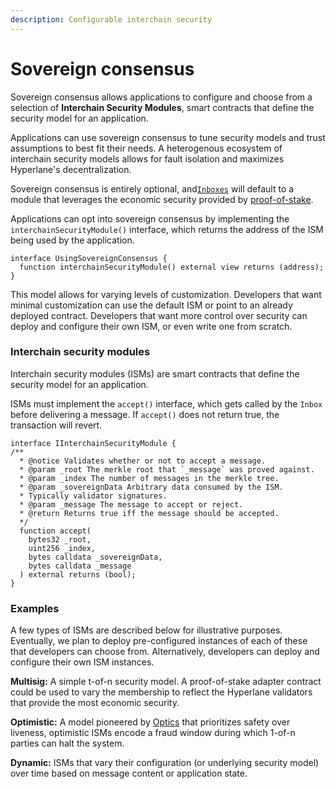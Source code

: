 ```yaml
---
description: Configurable interchain security
---
```


# Sovereign consensus

Sovereign consensus allows applications to configure and choose from a selection of **Interchain Security Modules**, smart contracts that define the security model for an application.

Applications can use sovereign consensus to tune security models and trust assumptions to best fit their needs. A heterogenous ecosystem of interchain security models allows for fault isolation and maximizes Hyperlane's decentralization.

Sovereign consensus is entirely optional, and[`Inboxes`](../messaging/inbox.md) will default to a module that leverages the economic security provided by [proof-of-stake](proof-of-stake.md).

Applications can opt into sovereign consensus by implementing the `interchainSecurityModule()` interface, which returns the address of the ISM being used by the application.

```solidity
interface UsingSovereignConsensus {
  function interchainSecurityModule() external view returns (address);
} 
```

This model allows for varying levels of customization. Developers that want minimal customization can use the default ISM or point to an already deployed contract. Developers that want more control over security can deploy and configure their own ISM, or even write one from scratch.

### Interchain security modules

Interchain security modules (ISMs) are smart contracts that define the security model for an application.

ISMs must implement the `accept()` interface, which gets called by the `Inbox` before delivering a message. If `accept()` does not return true, the transaction will revert.

```solidity
interface IInterchainSecurityModule {
/**
  * @notice Validates whether or not to accept a message.
  * @param _root The merkle root that `_message` was proved against.
  * @param _index The number of messages in the merkle tree.
  * @param _sovereignData Arbitrary data consumed by the ISM.
  * Typically validator signatures. 
  * @param _message The message to accept or reject.
  * @return Returns true iff the message should be accepted.
  */
  function accept(
    bytes32 _root,
    uint256 _index,
    bytes calldata _sovereignData,
    bytes calldata _message
  ) external returns (bool);
}
```

### Examples

A few types of ISMs are described below for illustrative purposes. Eventually, we plan to deploy pre-configured instances of each of these that developers can choose from. Alternatively, developers can deploy and configure their own ISM instances.

**Multisig:** A simple t-of-n security model. A proof-of-stake adapter contract could be used to vary the membership to reflect the Hyperlane validators that provide the most economic security.

**Optimistic:** A model pioneered by [Optics](https://docs.celo.org/protocol/bridge/optics) that prioritizes safety over liveness, optimistic ISMs encode a fraud window during which 1-of-n parties can halt the system.

**Dynamic:** ISMs that vary their configuration (or underlying security model) over time based on message content or application state.
